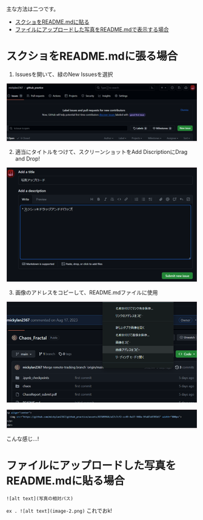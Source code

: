 主な方法は二つです。
* [スクショをREADME.mdに貼る](#スクショをreadmemdに張る場合)
* [ファイルにアップロードした写真をREADME.mdで表示する場合](#ファイルにアップロードした写真をreadmemdに貼る場合)

# スクショをREADME.mdに張る場合
1. Issuesを開いて、緑のNew Issuesを選択
<p style="text-align:center;border:solid #FFF0F5 1px">
    <img src="image.png" width="800px">
</p>

2. 適当にタイトルをつけて、スクリーンショットをAdd DiscriptionにDrag and Drop!
<p style="text-align:center;border:solid #FFF0F5 1px">
    <img src="image-1.png" width="800px">
</p>

3. 画像のアドレスをコピーして、README.mdファイルに使用
<p style="text-align:center;border:solid #FFF0F5 1px">
    <img src="image-2.png" width="800px">
</p>
<p style="text-align:center;border:solid #FFF0F5 1px">
    <img src="image-3.png" width="800px">
</p>

こんな感じ...!

# ファイルにアップロードした写真をREADME.mdに貼る場合
```![alt text](写真の相対パス)```

```ex . ![alt text](image-2.png)```
これでおk!



